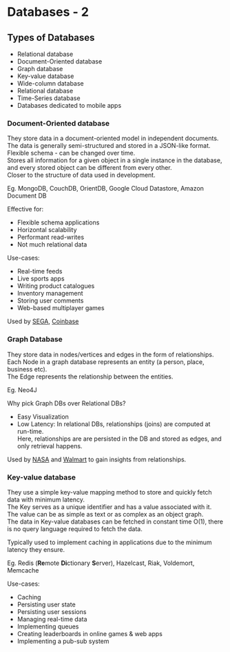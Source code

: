 # Databases - 2

## Types of Databases
- Relational database
- Document-Oriented database
- Graph database
- Key-value database
- Wide-column database
- Relational database
- Time-Series database
- Databases dedicated to mobile apps

### Document-Oriented database  
They store data in a document-oriented model in independent documents.    
The data is generally semi-structured and stored in a JSON-like format.  
Flexible schema - can be changed over time.  
Stores all information for a given object in a single instance in the database, and every stored object can be different from every other.  
Closer to the structure of data used in development.  

Eg. MongoDB, CouchDB, OrientDB, Google Cloud Datastore, Amazon Document DB

Effective for:  
- Flexible schema applications
- Horizontal scalability
- Performant read-writes
- Not much relational data

Use-cases:  
- Real-time feeds
- Live sports apps
- Writing product catalogues
- Inventory management
- Storing user comments
- Web-based multiplayer games

Used by [SEGA](https://www.mongodb.com/blog/post/sega-hardlight-migrates-to-mongodb-atlas-simplify-ops-improve-experience-mobile-gamers), [Coinbase](https://blog.coinbase.com/scaling-connections-with-ruby-and-mongodb-99204dbf8857)


### Graph Database
They store data in nodes/vertices and edges in the form of relationships.  
Each Node in a graph database represents an entity (a person, place, business etc).  
The Edge represents the relationship between the entities.  

Eg. Neo4J

Why pick Graph DBs over Relational DBs?  
- Easy Visualization
- Low Latency: In relational DBs, relationships (joins) are computed at run-time.  
  Here, relationships are are persisted in the DB and stored as edges, and only retrieval happens.
  
Used by [NASA](https://neo4j.com/blog/david-meza-chief-knowledge-architect-nasa/) and [Walmart](https://neo4j.com/blog/walmart-neo4j-competitive-advantage/) to gain insights from relationships.

### Key-value database
They use a simple key-value mapping method to store and quickly fetch data with minimum latency.  
The Key serves as a unique identifier and has a value associated with it.  
The value can be as simple as text or as complex as an object graph.  
The data in Key-value databases can be fetched in constant time O(1), there is no query language required to fetch the data.

Typically used to implement caching in applications due to the minimum latency they ensure.

Eg. Redis (**Re**mote **Di**ctionary **S**erver), Hazelcast, Riak, Voldemort, Memcache

Use-cases:
- Caching
- Persisting user state
- Persisting user sessions
- Managing real-time data
- Implementing queues
- Creating leaderboards in online games & web apps
- Implementing a pub-sub system
